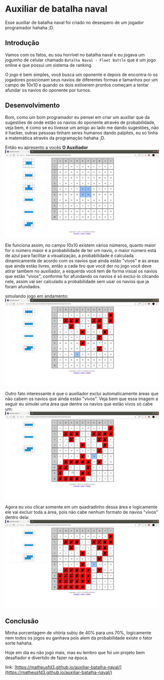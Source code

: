 # Auxiliar de batalha naval
Esse auxiliar de batalha naval foi criado no desespero de um jogador programador hahaha ;D.

## Introdução
Vamos com os fatos, eu sou horrível no batalha naval e eu jogava um joguinho de celular chamado `Batalha Naval - Fleet Battle` que é um jogo online e que possui um sistema de ranking.

O jogo é bem simples, você busca um oponente e depois de encontra-lo os jogadores posicionam seus navios de diferentes formas e tamanhos por um campo de 10x10 e quando os dois estiverem prontos começam a tentar afundar os navios do oponente por turnos.

## Desenvolvimento
Bom, como um bom programador eu pensei em criar um auxiliar que da sugestões de onde estão os navios do oponente através de probabilidade, veja bem, é como se eu tivesse um amigo ao lado me dando sugestões, não é hacker, outras pessoas tinham seres humanos dando palpites, eu só tinha a matemática através da programação hahaha ;D.

Então eu apresento a vocês <b>O Auxiliador</b>
<img alt="O Auxiliar" title="O Auxiliar" src=".github/o-auxiliador.png" />

Ele funciona assim, no campo 10x10 existem vários números, quanto maior for o número maior é a probabilidade de ter um navio, o maior número está de azul para facilitar a visualização, a probabilidade é calculada dinamicamente de acordo com os navios que ainda estão "vivos" e as areas que ainda estão livres, então a cada tiro que você der no jogo você deve atirar tambem no auxiliador, a esquerda você tem de forma visual os navios que estão "vivos", conforme for afundando os navios é só exclui-lo clicando nele, assim vai ser calculado a probabilidade sem usar os navios que ja foram afundados.

simulando jogo em andamento:
<img alt="O Auxiliar" title="O Auxiliador" src=".github/simulando-navios-afundados.png" />

Outro fato interessante é que o auxiliador exclui automaticamente áreas que não cabem os navios que ainda estão "vivos". Veja bem que essa imagem a seguir eu simulei uma área que dentre os navios que estão vivos só cabe um:
<img alt="O Auxiliar" title="O Auxiliar" src=".github/cabe-um.png" />

Agora eu vou clicar somente em um quadradinho dessa área e logicamente ele vai excluir toda a área, pois não cabe nenhum formato de navios "vivos" dentro dela:
<img alt="O Auxiliar" title="O Auxiliar" src=".github/area-excluida.png" />

## Conclusão
Minha porcentagem de vitória subiu de 40% para uns 70%, logicamente nem todos os jogos eu ganhava pois alem da probabilidade existe o fator sorte hahaha.

Hoje em dia eu não jogo mais, mas eu lembro que foi um projeto bem desafiador e divertido de fazer na época.

link: [https://matheusfd3.github.io/auxiliar-batalha-naval/](https://matheusfd3.github.io/auxiliar-batalha-naval/)
